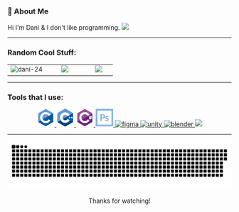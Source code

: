 ### :8ball: About Me

<div id="header" align="left">
Hi I'm Dani & I don't like programming.
  <img src="https://media.giphy.com/media/xUOxeSmFd00VhzqHQY/giphy.gif" width="10%"/>
</div>

---

### Random Cool Stuff:

<table><tr><td valign="top" width="36%">

<div align="center"><img src="https://github-readme-streak-stats.herokuapp.com/?user=dani-24&theme=dark" alt="dani-24"/></div>

</td><td valign="top" width="36%">

<div align="center"><img src="https://github-readme-stats.vercel.app/api?username=dani-24&show_icons=true&theme=tokyonight&locale=en"/></div>

</td><td valign="top" width="27%">

<div align="center"><img src="https://github-readme-stats.vercel.app/api/top-langs?username=dani-24&show_icons=true&theme=tokyonight&locale=en&layout=compact"/></div>

</td></tr></table>  

---
  
### Tools that I use:
<p align="center">
<a href="https://www.cprogramming.com/" target="_blank" rel="noreferrer"> <img src="https://raw.githubusercontent.com/devicons/devicon/master/icons/c/c-original.svg" alt="c" width="40" height="40"/> </a> 
<a href="https://www.w3schools.com/cpp/" target="_blank" rel="noreferrer"> <img src="https://raw.githubusercontent.com/devicons/devicon/master/icons/cplusplus/cplusplus-original.svg" alt="cplusplus" width="40" height="40"/> </a> 
<a href="https://www.w3schools.com/cs/" target="_blank" rel="noreferrer"> <img src="https://raw.githubusercontent.com/devicons/devicon/master/icons/csharp/csharp-original.svg" alt="csharp" width="40" height="40"/> 
<a href="https://www.photoshop.com/en" target="_blank" rel="noreferrer"> <img src="https://raw.githubusercontent.com/devicons/devicon/master/icons/photoshop/photoshop-line.svg" alt="photoshop" width="40" height="40"/> </a>
</a> <a href="https://www.figma.com/" target="_blank" rel="noreferrer"> <img src="https://www.vectorlogo.zone/logos/figma/figma-icon.svg" alt="figma" width="40" height="40"/> </a> 
<a href="https://unity.com/" target="_blank" rel="noreferrer"> <img src="https://www.vectorlogo.zone/logos/unity3d/unity3d-icon.svg" alt="unity" width="40" height="40"/>
<a href="https://www.blender.org/" target="_blank" rel="noreferrer"> <img src="https://download.blender.org/branding/community/blender_community_badge_white.svg" alt="blender" width="40" height="40"/> </a> 
<a href="Potato PC"><img src="https://pbs.twimg.com/media/FfjN2QVX0AM4-hT?format=jpg&name=small" width="60"/>
</p>
  
---

<div id="header" align="center">
 
<a href=#><img src="contributions.svg"></a>

Thanks for watching!
</div>
